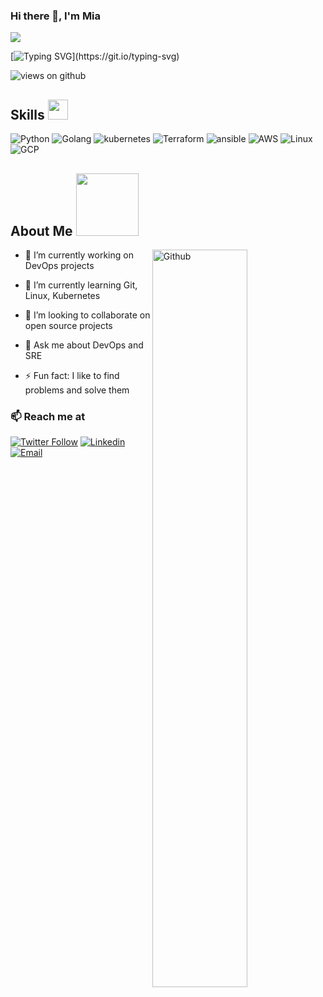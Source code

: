 ### Hi there 👋, I'm Mia

<img src="https://profile-counter.glitch.me/Ahmad-shaikh575/count.svg">

[![Typing SVG](https://readme-typing-svg.herokuapp.com?font=Architects+Daughter&color=7AF79A&size=30&lines=Hey!+It's+Mia!;I'm+a+Site+Reliability+Engineer...;I'm+also+a+Python+Developer;)](https://git.io/typing-svg)

<img src="https://komarev.com/ghpvc/?username=Ahmad-shaikh575&label=Views&color=brightgreen&style=flat-square" alt="views on github" />


<h2> Skills <img src = "https://media2.giphy.com/media/QssGEmpkyEOhBCb7e1/giphy.gif?cid=ecf05e47a0n3gi1bfqntqmob8g9aid1oyj2wr3ds3mg700bl&rid=giphy.gif" width = 32px> </h2>

![Python](https://img.shields.io/badge/Python-Intermediate-orange?style=for-the-badge&logo=Python)
![Golang](https://img.shields.io/badge/Go-Intermediate-orange?style=for-the-badge&logo=go)
![kubernetes](https://img.shields.io/badge/Kubernetes-Intermediate-orange?style=for-the-badge&logo=kubernetes)
![Terraform](https://img.shields.io/badge/Terraform-Intermediate-orange?style=for-the-badge&logo=terraform)
![ansible](https://img.shields.io/badge/Ansible-Intermediate-orange?style=for-the-badge&logo=ansible)
![AWS](https://img.shields.io/badge/AWS-Intermediate-orange?style=for-the-badge)
![Linux](https://img.shields.io/badge/Linux-Intermediate-orange?style=for-the-badge)
![GCP](https://img.shields.io/badge/GCP-Expert-blue?style=for-the-badge)

<h2> About Me <img src = "https://media0.giphy.com/media/KDDpcKigbfFpnejZs6/giphy.gif?cid=ecf05e47oy6f4zjs8g1qoiystc56cu7r9tb8a1fe76e05oty&rid=giphy.gif" width = 100px></h2>

<img width="55%" align="right" alt="Github" src="https://raw.githubusercontent.com/onimur/.github/master/.resources/git-header.svg" />

- 🔭 I’m currently working on  DevOps projects
  
- 🌱 I’m currently learning Git, Linux, Kubernetes
  
- 👯 I’m looking to collaborate on open source projects
  
- 💬 Ask me about DevOps and SRE
  
- ⚡ Fun fact: I like to find problems and solve them
 
 ### 📫 Reach me at 

[![Twitter Follow](https://img.shields.io/twitter/follow/techgirlxx?style=social)](https://twitter.com/techgirlxx)
[![Linkedin](https://img.shields.io/badge/LinkedIn-%230077B5.svg?&style=flat-square&logo=linkedin&logoColor=white)](https://www.linkedin.com/in/ayodele-seriki-a371b5186/)
[![Email](https://img.shields.io/badge/-serikiayodelee@gmail.com-c14438?style=flat-square&logo=Gmail&logoColor=white&link=mailto:serikiayodelee@gmail.com)](mailto:serikiayodelee@gmail.com)
